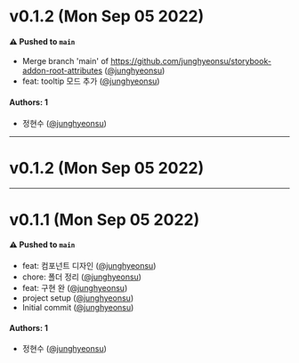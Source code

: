 # v0.1.2 (Mon Sep 05 2022)

#### ⚠️ Pushed to `main`

- Merge branch 'main' of https://github.com/junghyeonsu/storybook-addon-root-attributes ([@junghyeonsu](https://github.com/junghyeonsu))
- feat: tooltip 모드 추가 ([@junghyeonsu](https://github.com/junghyeonsu))

#### Authors: 1

- 정현수 ([@junghyeonsu](https://github.com/junghyeonsu))

---

# v0.1.2 (Mon Sep 05 2022)

---

# v0.1.1 (Mon Sep 05 2022)

#### ⚠️ Pushed to `main`

- feat: 컴포넌트 디자인 ([@junghyeonsu](https://github.com/junghyeonsu))
- chore: 폴더 정리 ([@junghyeonsu](https://github.com/junghyeonsu))
- feat: 구현 완 ([@junghyeonsu](https://github.com/junghyeonsu))
- project setup ([@junghyeonsu](https://github.com/junghyeonsu))
- Initial commit ([@junghyeonsu](https://github.com/junghyeonsu))

#### Authors: 1

- 정현수 ([@junghyeonsu](https://github.com/junghyeonsu))
